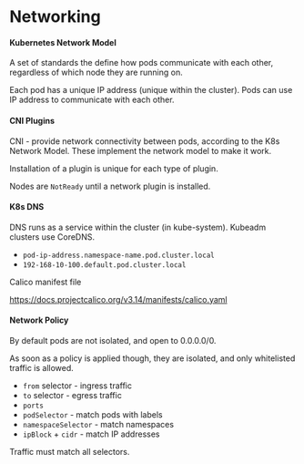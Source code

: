 # Networking

#### Kubernetes Network Model
A set of standards the define how pods communicate with each other, regardless of which node they are running on.

Each pod has a unique IP address (unique within the cluster). Pods can use IP address to communicate with each other.

#### CNI Plugins
CNI - provide network connectivity between pods, according to the K8s Network Model. These implement the network model to make it work.

Installation of a plugin is unique for each type of plugin.

Nodes are `NotReady` until a network plugin is installed.

#### K8s DNS
DNS runs as a service within the cluster (in kube-system). Kubeadm clusters use CoreDNS.

- `pod-ip-address.namespace-name.pod.cluster.local`
- `192-168-10-100.default.pod.cluster.local`

Calico manifest file

https://docs.projectcalico.org/v3.14/manifests/calico.yaml

#### Network Policy


By default pods are not isolated, and open to 0.0.0.0/0.

As soon as a policy is applied though, they are isolated, and only whitelisted traffic is allowed.

- `from` selector - ingress traffic
- `to` selector - egress traffic
- `ports`
- `podSelector` - match pods with labels
- `namespaceSelector` - match namespaces
- `ipBlock` + `cidr` - match IP addresses

Traffic must match all selectors. 
